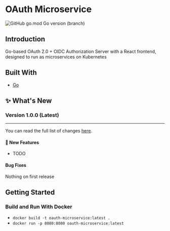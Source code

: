 # OAuth Microservice
![GitHub go.mod Go version (branch)](https://img.shields.io/github/go-mod/go-version/arnavmaiti/oauth-microservice/v1.0.0)


## Introduction
Go-based OAuth 2.0 + OIDC Authorization Server with a React frontend, designed to run as microservices on Kubernetes

## Built With
* [Go](https://go.dev/)

## :sparkles: What's New

### Version 1.0.0 (Latest)
---
You can read the full list of changes [here]().

#### :rocket: New Features
* TODO

#### Bug Fixes
Nothing on first release

## Getting Started

### Build and Run With Docker
* `docker build -t oauth-microservice:latest .`
* `docker run -p 8080:8080 oauth-microservice:latest`
